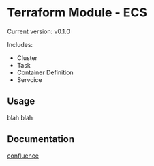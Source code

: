 # Terraform Module - ECS

Current version: v0.1.0

Includes:

* Cluster
* Task
* Container Definition
* Servcice

## Usage

blah blah

## Documentation

[confluence](https://ohpendev.atlassian.net/wiki/spaces/CCE/pages/2062320795/Terraform+Modules)
